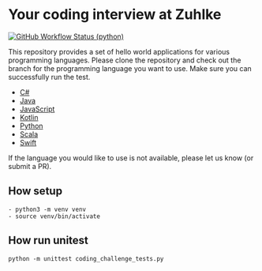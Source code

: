 # Your coding interview at Zuhlke

[![GitHub Workflow Status (python)](https://img.shields.io/github/workflow/status/zuhlkehk/interview-templates/CI/python)](https://github.com/zuhlkehk/interview-templates/actions)

This repository provides a set of hello world applications for various programming languages.
Please clone the repository and check out the branch for the programming language you want to use.
Make sure you can successfully run the test.

- [C#](https://github.com/zuhlkehk/interview-templates/tree/csharp)
- [Java](https://github.com/zuhlkehk/interview-templates/tree/java)
- [JavaScript](https://github.com/zuhlkehk/interview-templates/tree/javascript)
- [Kotlin](https://github.com/zuhlkehk/interview-templates/tree/kotlin)
- [Python](https://github.com/zuhlkehk/interview-templates/tree/python)
- [Scala](https://github.com/zuhlkehk/interview-templates/tree/scala)
- [Swift](https://github.com/zuhlkehk/interview-templates/tree/swift)

If the language you would like to use is not available, please let us know (or submit a PR).

## How setup

    - python3 -m venv venv
    - source venv/bin/activate

## How run unitest

    python -m unittest coding_challenge_tests.py
